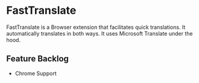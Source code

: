 # FastTranslate

FastTranslate is a Browser extension that facilitates quick translations. It automatically translates in both ways.
It uses Microsoft Translate under the hood.

## Feature Backlog

* Chrome Support
